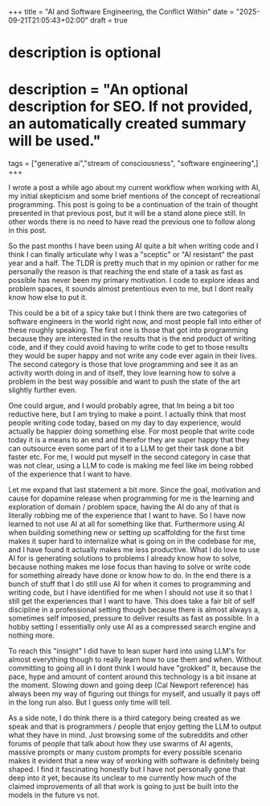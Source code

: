 +++
title = "AI and Software Engineering, the Conflict Within"
date = "2025-09-21T21:05:43+02:00"
draft = true

#
# description is optional
#
# description = "An optional description for SEO. If not provided, an automatically created summary will be used."

tags = ["generative ai","stream of consciousness", "software engineering",]
+++

I wrote a post a while ago about my current workflow when working with AI, my
initial skepticism and some brief mentions of the concept of recreational
programming. This post is going to be a continuation of the train of thought
presented in that previous post, but it will be a stand alone piece still. In
other words there is no need to have read the previous one to follow along in
this post.

So the past months I have been using AI quite a bit when writing code and I
think I can finally articulate why I was a "sceptic" or "AI resistant" the past
year and a half. The TLDR is pretty much that in my opinion or rather for me 
personally the reason is that reaching the end state of a task as fast as 
possible has never been my primary motivation. I code to explore ideas and 
problem spaces, it sounds almost pretentious even to me, but I dont really know
how else to put it.

This could be a bit of a spicy take but I think there are two categories of
software engineers in the world right now, and most people fall into either of
these roughly speaking. The first one is those that got into programming because
they are interested in the results that is the end product of writing code, and
if they could avoid having to write code to get to those results they would be
super happy and not write any code ever again in their lives. The second
category is those that love programming and see it as an activity worth doing in
and of itself, they love learning how to solve a problem in the best way
possible and want to push the state of the art slightly further even.

One could argue, and I would probably agree, that Im being a bit too reductive
here, but I am trying to make a point. I actually think that most people writing
code today, based on my day to day experience, would actually be happier doing
something else. For most people that write code today it is a means to an end
and therefor they are super happy that they can outsource even some part of it
to a LLM to get their task done a bit faster etc. For me, I would put myself in
the second category in case that was not clear, using a LLM to code is making me
feel like im being robbed of the experience that I want to have. 

Let me expand that last statement a bit more. Since the goal, motivation and
cause for dopamine release when programming for me is the learning and
exploration of domain / problem space, having the AI do any of that is literally
robbing me of the experience that I want to have. So I have now learned to not
use AI at all for something like that. Furthermore using AI when building
something new or setting up scaffolding for the first time makes it super hard
to internalize what is going on in the codebase for me, and I have found it
actually makes me less productive. What I do love to use AI for is generating
solutions to problems I already know how to solve, because nothing makes me lose
focus than having to solve or write code for something already have done or know
how to do. In the end there is a bunch of stuff that I do still use AI for when
it comes to programming and writing code, but I have identified for me when I
should not use it so that I still get the experiences that I want to have. This
does take a fair bit of self discipline in a professional setting though because
there is almost always a, sometimes self imposed, pressure to deliver results as
fast as possible. In a hobby setting I essentially only use AI as a compressed
search engine and nothing more.

To reach this "insight" I did have to lean super hard into using
LLM's for almost everything though to really learn how to use them and when.
Without committing to going all in I dont think I would have "grokked" it,
because the pace, hype and amount of content around this technology is a bit
insane at the moment. Slowing down and going deep (Cal Newport reference) has
always been my way of figuring out things for myself, and usually it pays off in
the long run also. But I guess only time will tell.

As a side note, I do think there is a third category being created as we speak
and that is programmers / people that enjoy getting the LLM to output what they have in
mind. Just browsing some of the subreddits and other forums of people that talk
about how they use swarms of AI agents, massive prompts or many custom prompts
for every possible scenario makes it evident that a new way of working with
software is definitely being shaped. I find it fascinating honestly but I have
not personally gone that deep into it yet, because its unclear to me currently
how much of the claimed improvements of all that work is going to just be built
into the models in the future vs not. 






